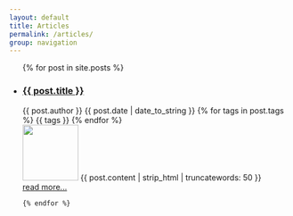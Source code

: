 ```yaml
---
layout: default
title: Articles
permalink: /articles/
group: navigation
---
```


<ul class="posts">  
	{% for post in site.posts %}  
	   <li class="nav"> 
	   <h3><a href="{{ BASE_PATH }}{{ post.url }}">  
		   {{ post.title }}</a></h3>
		   <div class="post-meta">
		   <i class="fa fa-user"></i>
		   {{ post.author }} <span class="liner"></span>
		   <i class="fa fa-calendar"></i>
		   {{ post.date | date_to_string }} <span class="liner"></span>
		   {% for tags in post.tags %}
		   <i class="fa fa-tag"></i>
    		<span>{{ tags }}</span>
  			{% endfor %}
		   </div>       
	   </li> 
	   <span><img class="f_left" src="{{ post.image }}" width="100px"/>
	   {{ post.content | strip_html | truncatewords: 50 }} </span>
	   <div class="spacer"></div>
	   <a href=""><span class="read_more">read more...</span></a>
	   <div class="spacer"></div>

	{% endfor %}  
</ul>

